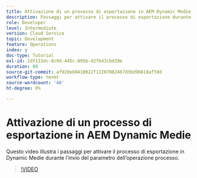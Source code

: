```yaml
---
title: Attivazione di un processo di esportazione in AEM Dynamic Medie
description: Passaggi per attivare il processo di esportazione durante l’operazione di invio del processo in Dynamic Medie.
role: Developer
level: Intermediate
version: Cloud Service
topic: Development
feature: Operations
index: y
doc-type: Tutorial
exl-id: 2df133dc-8c9d-445c-895b-d2fb43cbd39e
duration: 89
source-git-commit: af928e60410022f12207082467d3bd9b818af59d
workflow-type: tm+mt
source-wordcount: '46'
ht-degree: 0%

---
```


# Attivazione di un processo di esportazione in AEM Dynamic Medie

Questo video illustra i passaggi per attivare il processo di esportazione in Dynamic Medie durante l’invio del parametro dell’operazione processo.

>[!VIDEO](https://video.tv.adobe.com/v/335454?quality=12&learn=on)
